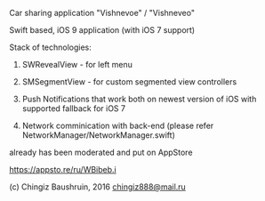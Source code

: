 Car sharing application "Vishnevoe" / "Vishneveo"

Swift based, iOS 9 application (with iOS 7 support)

Stack of technologies:

1) SWRevealView - for left menu

2) SMSegmentView - for custom segmented view controllers

3) Push Notifications that work both on newest version of iOS with supported 
fallback for iOS 7

4) Network comminication with back-end (please refer NetworkManager/NetworkManager.swift)

already has been moderated and put on AppStore

https://appsto.re/ru/WBibeb.i

(c) Chingiz Baushruin, 2016
chingiz888@mail.ru
